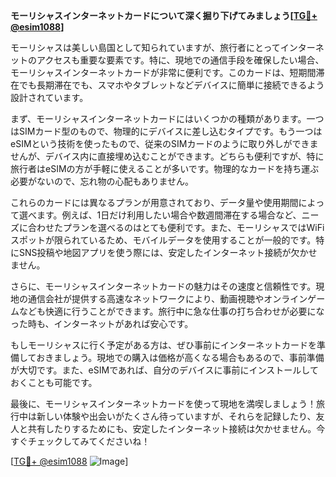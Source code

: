 **モーリシャスインターネットカードについて深く掘り下げてみましょう[[TG💪+ @esim1088](https://t.me/s/esim1088)]**

モーリシャスは美しい島国として知られていますが、旅行者にとってインターネットのアクセスも重要な要素です。特に、現地での通信手段を確保したい場合、モーリシャスインターネットカードが非常に便利です。このカードは、短期間滞在でも長期滞在でも、スマホやタブレットなどデバイスに簡単に接続できるよう設計されています。

まず、モーリシャスインターネットカードにはいくつかの種類があります。一つはSIMカード型のもので、物理的にデバイスに差し込むタイプです。もう一つはeSIMという技術を使ったもので、従来のSIMカードのように取り外しができませんが、デバイス内に直接埋め込むことができます。どちらも便利ですが、特に旅行者はeSIMの方が手軽に使えることが多いです。物理的なカードを持ち運ぶ必要がないので、忘れ物の心配もありません。

これらのカードには異なるプランが用意されており、データ量や使用期間によって選べます。例えば、1日だけ利用したい場合や数週間滞在する場合など、ニーズに合わせたプランを選べるのはとても便利です。また、モーリシャスではWiFiスポットが限られているため、モバイルデータを使用することが一般的です。特にSNS投稿や地図アプリを使う際には、安定したインターネット接続が欠かせません。

さらに、モーリシャスインターネットカードの魅力はその速度と信頼性です。現地の通信会社が提供する高速なネットワークにより、動画視聴やオンラインゲームなども快適に行うことができます。旅行中に急な仕事の打ち合わせが必要になった時も、インターネットがあれば安心です。

もしモーリシャスに行く予定がある方は、ぜひ事前にインターネットカードを準備しておきましょう。現地での購入は価格が高くなる場合もあるので、事前準備が大切です。また、eSIMであれば、自分のデバイスに事前にインストールしておくことも可能です。

最後に、モーリシャスインターネットカードを使って現地を満喫しましょう！旅行中は新しい体験や出会いがたくさん待っていますが、それらを記録したり、友人と共有したりするためにも、安定したインターネット接続は欠かせません。今すぐチェックしてみてくださいね！

[[TG💪+ @esim1088](https://t.me/s/esim1088) ![Image](https://i.postimg.cc/Y0z9fWf4/image.png)]